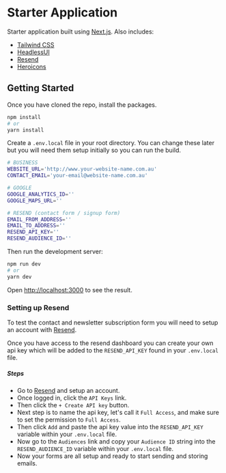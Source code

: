# Starter Application

Starter application built using <a href="https://nextjs.org/" target="_blank">Next.js</a>. Also includes:

- <a href="https://tailwindcss.com/" target="_blank">Tailwind CSS</a>
- <a href="https://headlessui.com/" target="_blank">HeadlessUI</a>
- <a href="https://resend.com/" target="_blank">Resend</a>
- <a href="https://heroicons.com/" target="_blank">Heroicons</a>

## Getting Started

Once you have cloned the repo, install the packages.

```bash
npm install
# or
yarn install
```

Create a `.env.local` file in your root directory. You can change these later but you will need them setup initially so you can run the build.

```bash
# BUSINESS
WEBSITE_URL='http://www.your-website-name.com.au'
CONTACT_EMAIL='your-email@website-name.com.au'

# GOOGLE
GOOGLE_ANALYTICS_ID=''
GOOGLE_MAPS_URL=''

# RESEND (contact form / signup form)
EMAIL_FROM_ADDRESS=''
EMAIL_TO_ADDRESS=''
RESEND_API_KEY=''
RESEND_AUDIENCE_ID=''
```

Then run the development server:

```bash
npm run dev
# or
yarn dev
```

Open [http://localhost:3000](http://localhost:3000) to see the result.

### Setting up Resend

To test the contact and newsletter subscription form you will need to setup an account with <a href="https://resend.com/" target="_blank">Resend</a>.

Once you have access to the resend dashboard you can create your own api key which will be added to the `RESEND_API_KEY` found in your `.env.local` file.

##### Steps

- Go to <a href="https://resend.com/" target="_blank">Resend</a> and setup an account.
- Once logged in, click the `API Keys` link.
- Then click the `+ Create API key` button.
- Next step is to name the api key, let's call it `Full Access`, and make sure to set the permission to `Full Access`.
- Then click `Add` and paste the api key value into the `RESEND_API_KEY` variable within your `.env.local` file.
- Now go to the `Audiences` link and copy your `Audience ID` string into the `RESEND_AUDIENCE_ID` variable within your `.env.local` file.
- Now your forms are all setup and ready to start sending and storing emails.
